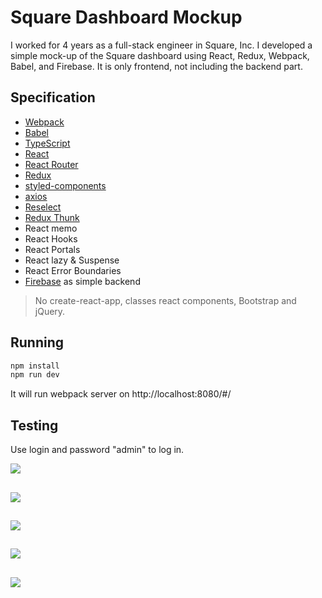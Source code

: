 # Square Dashboard Mockup
I worked for 4 years as a full-stack engineer in Square, Inc. I developed a simple mock-up of the Square dashboard using React, Redux, Webpack, Babel, and Firebase.
It is only frontend, not including the backend part.

## Specification
- [Webpack](https://webpack.js.org/)
- [Babel](https://babeljs.io/)
- [TypeScript](https://www.typescriptlang.org/)
- [React](https://reactjs.org/)
- [React Router](https://reacttraining.com/react-router/web/guides/quick-start)
- [Redux](https://redux.js.org/)
- [styled-components](https://www.styled-components.com/)
- [axios](https://github.com/axios/axios)
- [Reselect](https://github.com/reduxjs/reselect)
- [Redux Thunk](https://github.com/reduxjs/redux-thunk)
- React memo
- React Hooks
- React Portals
- React lazy & Suspense
- React Error Boundaries
- [Firebase](https://firebase.google.com/) as simple backend

> No create-react-app, classes react components, Bootstrap and jQuery.

## Running

```bash
npm install
npm run dev
```
It will run webpack server on http://localhost:8080/#/

## Testing

Use login and password "admin" to log in.

<img src="https://raw.githubusercontent.com/edwardcdev/square-mock/master/src/assets/images/github/1.png?token=AH7OSB5PYK3KP7EJQ5UZIWS57NC7C">

##

<img src="https://raw.githubusercontent.com/edwardcdev/square-mock/master/src/assets/images/github/2.png?token=AH7OSB5IMVKZRKF4IGWPYGC57NE6W">

##

<img src="https://raw.githubusercontent.com/edwardcdev/square-mock/master/src/assets/images/github/3.png?token=AH7OSB62OXLUV4MUGGZNIES57NFBM">

##

<img src="https://raw.githubusercontent.com/edwardcdev/square-mock/master/src/assets/images/github/4.png?token=AH7OSBY673H43LTKHI6BCC257NFHS">

##

<img src="https://raw.githubusercontent.com/edwardcdev/square-mock/master/src/assets/images/github/5.png">

